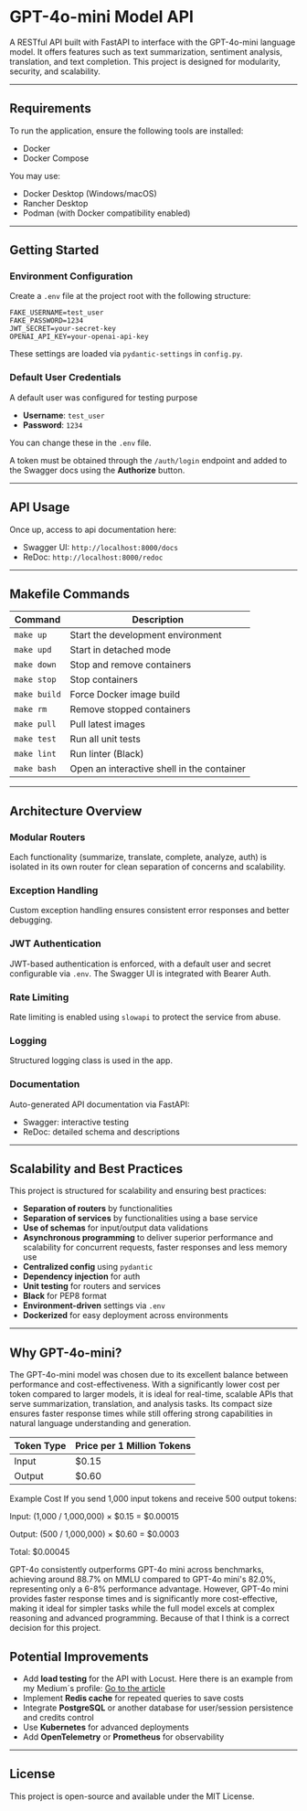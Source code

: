 # GPT-4o-mini Model API

A RESTful API built with FastAPI to interface with the GPT-4o-mini language model. It offers features such as text summarization, sentiment analysis, translation, and text completion. This project is designed for modularity, security, and scalability.

---

## Requirements

To run the application, ensure the following tools are installed:

* Docker
* Docker Compose

You may use:

* Docker Desktop (Windows/macOS)
* Rancher Desktop
* Podman (with Docker compatibility enabled)

---

## Getting Started

### Environment Configuration

Create a `.env` file at the project root with the following structure:

```env
FAKE_USERNAME=test_user
FAKE_PASSWORD=1234
JWT_SECRET=your-secret-key
OPENAI_API_KEY=your-openai-api-key
```

These settings are loaded via `pydantic-settings` in `config.py`.

### Default User Credentials

A default user was configured for testing purpose

* **Username**: `test_user`
* **Password**: `1234`

You can change these in the `.env` file.

A token must be obtained through the `/auth/login` endpoint and added to the Swagger docs using the **Authorize** button.

---

## API Usage

Once up, access to api documentation here:

* Swagger UI: `http://localhost:8000/docs`
* ReDoc: `http://localhost:8000/redoc`

---

## Makefile Commands

| Command      | Description                                |
| ------------ | ------------------------------------------ |
| `make up`    | Start the development environment          |
| `make upd`   | Start in detached mode                     |
| `make down`  | Stop and remove containers                 |
| `make stop`  | Stop containers                            |
| `make build` | Force Docker image build                   |
| `make rm`    | Remove stopped containers                  |
| `make pull`  | Pull latest images                         |
| `make test`  | Run all unit tests                         |
| `make lint`  | Run linter (Black)                         |
| `make bash`  | Open an interactive shell in the container |

---

## Architecture Overview

### Modular Routers

Each functionality (summarize, translate, complete, analyze, auth) is isolated in its own router for clean separation of concerns and scalability.

### Exception Handling

Custom exception handling ensures consistent error responses and better debugging.

### JWT Authentication

JWT-based authentication is enforced, with a default user and secret configurable via `.env`. The Swagger UI is integrated with Bearer Auth.

### Rate Limiting

Rate limiting is enabled using `slowapi` to protect the service from abuse.

### Logging

Structured logging class is used in the app.

### Documentation

Auto-generated API documentation via FastAPI:

* Swagger: interactive testing
* ReDoc: detailed schema and descriptions

---

## Scalability and Best Practices

This project is structured for scalability and ensuring best practices:

* **Separation of routers** by functionalities
* **Separation of services** by functionalities using a base service
* **Use of schemas** for input/output data validations
* **Asynchronous programming** to deliver superior performance 
and scalability for concurrent requests, faster responses and less memory use
* **Centralized config** using `pydantic`
* **Dependency injection** for auth
* **Unit testing** for routers and services
* **Black** for PEP8 format
* **Environment-driven** settings via `.env`
* **Dockerized** for easy deployment across environments

---

## Why GPT-4o-mini?
The GPT-4o-mini model was chosen due to its excellent balance between 
performance and cost-effectiveness. With a significantly lower cost per 
token compared to larger models, it is ideal for real-time, scalable APIs 
that serve summarization, translation, and analysis tasks. 
Its compact size ensures faster response times while still offering strong 
capabilities in natural language understanding and generation.

| Token Type | Price per 1 Million Tokens |
|------------|---------------------------|
| Input      | $0.15                     |
| Output     | $0.60                     |

Example Cost
If you send 1,000 input tokens and receive 500 output tokens:

Input: (1,000 / 1,000,000) × $0.15 = $0.00015

Output: (500 / 1,000,000) × $0.60 = $0.0003

Total: $0.00045

GPT-4o consistently outperforms GPT-4o mini across benchmarks, 
achieving around 88.7% on MMLU compared to GPT-4o mini's 82.0%, 
representing only a 6-8% performance advantage. 
However, GPT-4o mini provides faster response times 
and is significantly more cost-effective, making it ideal 
for simpler tasks while the full model excels at complex reasoning 
and advanced programming. Because of that I think is a correct decision 
for this project.

## Potential Improvements

* Add **load testing** for the API with Locust. Here there is an example from my Medium´s profile:
[Go to the article
](https://medium.com/@santiagoalvarez87/building-a-real-time-traffic-api-with-fastapi-redis-pub-sub-and-load-testing-using-locust-3e42c6404ed5)
* Implement **Redis cache** for repeated queries to save costs
* Integrate **PostgreSQL** or another database for user/session persistence and credits control
* Use **Kubernetes** for advanced deployments
* Add **OpenTelemetry** or **Prometheus** for observability

---

## License

This project is open-source and available under the MIT License.
